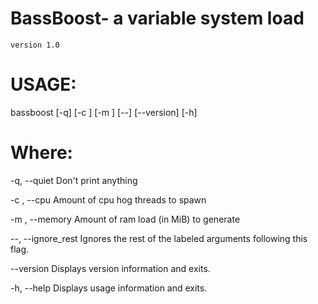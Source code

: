 BassBoost- a variable system load
===================
`version 1.0`

# USAGE:
bassboost  [-q] [-c <int>] [-m <int>] [--] [--version] [-h]

# Where:
   -q,  --quiet
     Don't print anything

   -c <int>,  --cpu <int>
     Amount of cpu hog threads to spawn

   -m <int>,  --memory <int>
     Amount of ram load (in MiB) to generate

   --,  --ignore_rest
     Ignores the rest of the labeled arguments following this flag.

   --version
     Displays version information and exits.

   -h,  --help
     Displays usage information and exits.